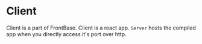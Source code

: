# Client

Client is a part of FrontBase. Client is a react app. `Server` hosts the compiled app when you directly access it's port over http.
